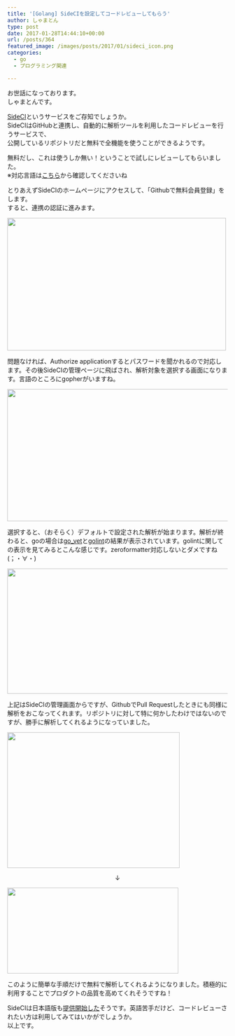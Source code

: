 ```yaml
---
title: '[Golang] SideCIを設定してコードレビューしてもらう'
author: しゃまとん
type: post
date: 2017-01-28T14:44:10+00:00
url: /posts/364
featured_image: /images/posts/2017/01/sideci_icon.png
categories:
  - go
  - プログラミング関連

---
```

お世話になっております。  
しゃまとんです。

[SideCI][1]というサービスをご存知でしょうか。  
SideCIはGitHubと連携し、自動的に解析ツールを利用したコードレビューを行うサービスで、  
公開しているリポジトリだと無料で全機能を使うことができるようです。

無料だし、これは使うしか無い！ということで試しにレビューしてもらいました。  
※対応言語は[こちら][1]から確認してくださいね

とりあえずSideCIのホームページにアクセスして、「Githubで無料会員登録」をします。  
すると、連携の認証に進みます。

[<img src="https://shamaton.orz.hm/blog/images/posts/2017/01/recognize.png" alt="" width="500" height="303" class="aligncenter size-full wp-image-367" />][2]

問題なければ、Authorize applicationするとパスワードを聞かれるので対応します。その後SideCIの管理ページに飛ばされ、解析対象を選択する画面になります。言語のところにgopherがいますね。

[<img src="https://shamaton.orz.hm/blog/images/posts/2017/01/select.png" alt="" width="557" height="302" class="aligncenter size-full wp-image-368" />][3]

選択すると、（おそらく）デフォルトで設定された解析が始まります。解析が終わると、goの場合は[go_vet][4]と[golint][5]の結果が表示されています。golintに関しての表示を見てみるとこんな感じです。zeroformatter対応しないとダメですね (；・∀・)

[<img src="https://shamaton.orz.hm/blog/images/posts/2017/01/detail.png" alt="" width="648" height="286" class="aligncenter size-full wp-image-369" />][6]

上記はSideCIの管理画面からですが、GithubでPull Requestしたときにも同様に解析をおこなってくれます。リポジトリに対して特に何かしたわけではないのですが、勝手に解析してくれるようになっていました。

[<img src="https://shamaton.orz.hm/blog/images/posts/2017/01/run_github.png" alt="" width="394" height="310" class="aligncenter size-full wp-image-370" />][7]

<p style="text-align: center;">
  ↓
</p>

[<img src="https://shamaton.orz.hm/blog/images/posts/2017/01/result.png" alt="" width="391" height="196" class="aligncenter size-full wp-image-371" />][8]

このように簡単な手順だけで無料で解析してくれるようになりました。積極的に利用することでプロダクトの品質を高めてくれそうですね！

SideCIは日本語版も[提供開始した][9]そうです。英語苦手だけど、コードレビューされたい方は利用してみてはいかがでしょうか。  
以上です。

 [1]: https://sideci.com/ja
 [2]: https://shamaton.orz.hm/blog/images/posts/2017/01/recognize.png
 [3]: https://shamaton.orz.hm/blog/images/posts/2017/01/select.png
 [4]: http://golang-jp.org/pkg/code.google.com/p/go.tools/cmd/vet/
 [5]: https://github.com/golang/lint
 [6]: https://shamaton.orz.hm/blog/images/posts/2017/01/detail.png
 [7]: https//shamaton.orz.hm/blog/images/posts/2017/01/run_github.png
 [8]: https://shamaton.orz.hm/blog/images/posts/2017/01/result.png
 [9]: http://gamebiz.jp/?p=176423